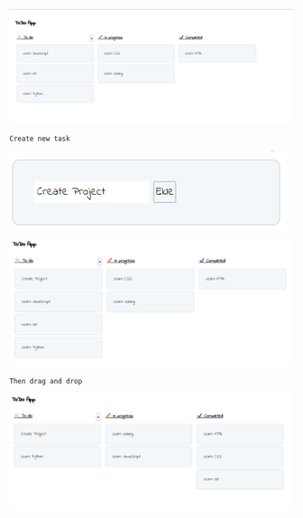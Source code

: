 
![first view](https://github.com/zeynep-dmrl/someBasicProjects/blob/main/draganddrop/Ekran%20g%C3%B6r%C3%BCnt%C3%BCs%C3%BC_20221125_235305.png)

``` 
Create new task
```
![create](https://github.com/zeynep-dmrl/someBasicProjects/blob/main/draganddrop/Ekran%20g%C3%B6r%C3%BCnt%C3%BCs%C3%BC_20221125_235654.png)
![list](https://github.com/zeynep-dmrl/someBasicProjects/blob/main/draganddrop/Ekran%20g%C3%B6r%C3%BCnt%C3%BCs%C3%BC_20221125_235730.png)

```
Then drag and drop
``` 

![darg and drop](https://github.com/zeynep-dmrl/someBasicProjects/blob/main/draganddrop/Ekran%20g%C3%B6r%C3%BCnt%C3%BCs%C3%BC_20221125_235807.png)
